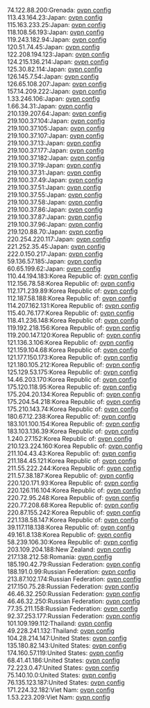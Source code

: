 74.122.88.200:Grenada: [ovpn config](vpn/74_122_88_200.ovpn)  
113.43.164.23:Japan: [ovpn config](vpn/113_43_164_23.ovpn)  
115.163.233.25:Japan: [ovpn config](vpn/115_163_233_25.ovpn)  
118.108.56.193:Japan: [ovpn config](vpn/118_108_56_193.ovpn)  
119.243.182.94:Japan: [ovpn config](vpn/119_243_182_94.ovpn)  
120.51.74.45:Japan: [ovpn config](vpn/120_51_74_45.ovpn)  
122.208.194.123:Japan: [ovpn config](vpn/122_208_194_123.ovpn)  
124.215.136.214:Japan: [ovpn config](vpn/124_215_136_214.ovpn)  
125.30.82.114:Japan: [ovpn config](vpn/125_30_82_114.ovpn)  
126.145.7.54:Japan: [ovpn config](vpn/126_145_7_54.ovpn)  
126.65.108.207:Japan: [ovpn config](vpn/126_65_108_207.ovpn)  
157.14.209.222:Japan: [ovpn config](vpn/157_14_209_222.ovpn)  
1.33.246.106:Japan: [ovpn config](vpn/1_33_246_106.ovpn)  
1.66.34.31:Japan: [ovpn config](vpn/1_66_34_31.ovpn)  
210.139.207.64:Japan: [ovpn config](vpn/210_139_207_64.ovpn)  
219.100.37.104:Japan: [ovpn config](vpn/219_100_37_104.ovpn)  
219.100.37.105:Japan: [ovpn config](vpn/219_100_37_105.ovpn)  
219.100.37.107:Japan: [ovpn config](vpn/219_100_37_107.ovpn)  
219.100.37.13:Japan: [ovpn config](vpn/219_100_37_13.ovpn)  
219.100.37.177:Japan: [ovpn config](vpn/219_100_37_177.ovpn)  
219.100.37.182:Japan: [ovpn config](vpn/219_100_37_182.ovpn)  
219.100.37.19:Japan: [ovpn config](vpn/219_100_37_19.ovpn)  
219.100.37.31:Japan: [ovpn config](vpn/219_100_37_31.ovpn)  
219.100.37.49:Japan: [ovpn config](vpn/219_100_37_49.ovpn)  
219.100.37.51:Japan: [ovpn config](vpn/219_100_37_51.ovpn)  
219.100.37.55:Japan: [ovpn config](vpn/219_100_37_55.ovpn)  
219.100.37.58:Japan: [ovpn config](vpn/219_100_37_58.ovpn)  
219.100.37.86:Japan: [ovpn config](vpn/219_100_37_86.ovpn)  
219.100.37.87:Japan: [ovpn config](vpn/219_100_37_87.ovpn)  
219.100.37.96:Japan: [ovpn config](vpn/219_100_37_96.ovpn)  
219.120.88.70:Japan: [ovpn config](vpn/219_120_88_70.ovpn)  
220.254.220.117:Japan: [ovpn config](vpn/220_254_220_117.ovpn)  
221.252.35.45:Japan: [ovpn config](vpn/221_252_35_45.ovpn)  
222.0.150.217:Japan: [ovpn config](vpn/222_0_150_217.ovpn)  
59.136.57.185:Japan: [ovpn config](vpn/59_136_57_185.ovpn)  
60.65.199.62:Japan: [ovpn config](vpn/60_65_199_62.ovpn)  
110.44.194.183:Korea Republic of: [ovpn config](vpn/110_44_194_183.ovpn)  
112.156.78.58:Korea Republic of: [ovpn config](vpn/112_156_78_58.ovpn)  
112.171.239.89:Korea Republic of: [ovpn config](vpn/112_171_239_89.ovpn)  
112.187.58.188:Korea Republic of: [ovpn config](vpn/112_187_58_188.ovpn)  
114.207.162.131:Korea Republic of: [ovpn config](vpn/114_207_162_131.ovpn)  
115.40.76.177:Korea Republic of: [ovpn config](vpn/115_40_76_177.ovpn)  
118.41.236.148:Korea Republic of: [ovpn config](vpn/118_41_236_148.ovpn)  
119.192.218.156:Korea Republic of: [ovpn config](vpn/119_192_218_156.ovpn)  
119.200.147.120:Korea Republic of: [ovpn config](vpn/119_200_147_120.ovpn)  
121.136.3.106:Korea Republic of: [ovpn config](vpn/121_136_3_106.ovpn)  
121.159.104.68:Korea Republic of: [ovpn config](vpn/121_159_104_68.ovpn)  
121.177.150.173:Korea Republic of: [ovpn config](vpn/121_177_150_173.ovpn)  
121.180.105.212:Korea Republic of: [ovpn config](vpn/121_180_105_212.ovpn)  
125.129.53.175:Korea Republic of: [ovpn config](vpn/125_129_53_175.ovpn)  
14.46.203.170:Korea Republic of: [ovpn config](vpn/14_46_203_170.ovpn)  
175.120.118.95:Korea Republic of: [ovpn config](vpn/175_120_118_95.ovpn)  
175.204.20.134:Korea Republic of: [ovpn config](vpn/175_204_20_134.ovpn)  
175.204.54.218:Korea Republic of: [ovpn config](vpn/175_204_54_218.ovpn)  
175.210.143.74:Korea Republic of: [ovpn config](vpn/175_210_143_74.ovpn)  
180.67.12.238:Korea Republic of: [ovpn config](vpn/180_67_12_238.ovpn)  
183.101.100.154:Korea Republic of: [ovpn config](vpn/183_101_100_154.ovpn)  
183.103.136.39:Korea Republic of: [ovpn config](vpn/183_103_136_39.ovpn)  
1.240.27.152:Korea Republic of: [ovpn config](vpn/1_240_27_152.ovpn)  
210.123.224.160:Korea Republic of: [ovpn config](vpn/210_123_224_160.ovpn)  
211.104.43.43:Korea Republic of: [ovpn config](vpn/211_104_43_43.ovpn)  
211.184.45.121:Korea Republic of: [ovpn config](vpn/211_184_45_121.ovpn)  
211.55.222.244:Korea Republic of: [ovpn config](vpn/211_55_222_244.ovpn)  
211.57.38.187:Korea Republic of: [ovpn config](vpn/211_57_38_187.ovpn)  
220.120.171.93:Korea Republic of: [ovpn config](vpn/220_120_171_93.ovpn)  
220.126.116.104:Korea Republic of: [ovpn config](vpn/220_126_116_104.ovpn)  
220.72.95.248:Korea Republic of: [ovpn config](vpn/220_72_95_248.ovpn)  
220.77.208.68:Korea Republic of: [ovpn config](vpn/220_77_208_68.ovpn)  
220.87.155.242:Korea Republic of: [ovpn config](vpn/220_87_155_242.ovpn)  
221.138.58.147:Korea Republic of: [ovpn config](vpn/221_138_58_147.ovpn)  
39.117.118.138:Korea Republic of: [ovpn config](vpn/39_117_118_138.ovpn)  
49.161.8.138:Korea Republic of: [ovpn config](vpn/49_161_8_138.ovpn)  
58.239.106.30:Korea Republic of: [ovpn config](vpn/58_239_106_30.ovpn)  
203.109.204.188:New Zealand: [ovpn config](vpn/203_109_204_188.ovpn)  
217.138.212.58:Romania: [ovpn config](vpn/217_138_212_58.ovpn)  
185.190.42.79:Russian Federation: [ovpn config](vpn/185_190_42_79.ovpn)  
188.191.0.99:Russian Federation: [ovpn config](vpn/188_191_0_99.ovpn)  
213.87.102.174:Russian Federation: [ovpn config](vpn/213_87_102_174.ovpn)  
217.150.75.28:Russian Federation: [ovpn config](vpn/217_150_75_28.ovpn)  
46.46.32.250:Russian Federation: [ovpn config](vpn/46_46_32_250.ovpn)  
46.46.32.250:Russian Federation: [ovpn config](vpn/46_46_32_250.ovpn)  
77.35.211.158:Russian Federation: [ovpn config](vpn/77_35_211_158.ovpn)  
92.37.253.177:Russian Federation: [ovpn config](vpn/92_37_253_177.ovpn)  
101.109.199.112:Thailand: [ovpn config](vpn/101_109_199_112.ovpn)  
49.228.241.132:Thailand: [ovpn config](vpn/49_228_241_132.ovpn)  
104.28.214.147:United States: [ovpn config](vpn/104_28_214_147.ovpn)  
135.180.82.143:United States: [ovpn config](vpn/135_180_82_143.ovpn)  
174.160.57.119:United States: [ovpn config](vpn/174_160_57_119.ovpn)  
68.41.41.186:United States: [ovpn config](vpn/68_41_41_186.ovpn)  
72.223.0.47:United States: [ovpn config](vpn/72_223_0_47.ovpn)  
75.140.10.0:United States: [ovpn config](vpn/75_140_10_0.ovpn)  
76.135.123.187:United States: [ovpn config](vpn/76_135_123_187.ovpn)  
171.224.32.182:Viet Nam: [ovpn config](vpn/171_224_32_182.ovpn)  
1.53.223.209:Viet Nam: [ovpn config](vpn/1_53_223_209.ovpn)  
